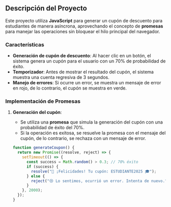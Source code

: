 ## Descripción del Proyecto

Este proyecto utiliza **JavaScript** para generar un cupón de descuento para estudiantes de manera asíncrona, aprovechando el concepto de **promesas** para manejar las operaciones sin bloquear el hilo principal del navegador.

### Características

- **Generación de cupón de descuento**: Al hacer clic en un botón, el sistema genera un cupón para el usuario con un 70% de probabilidad de éxito.
- **Temporizador**: Antes de mostrar el resultado del cupón, el sistema muestra una cuenta regresiva de 3 segundos.
- **Manejo de errores**: Si ocurre un error, se muestra un mensaje de error en rojo, de lo contrario, el cupón se muestra en verde.

### Implementación de Promesas

1. **Generación del cupón**: 
   - Se utiliza una **promesa** que simula la generación del cupón con una probabilidad de éxito del 70%.
   - Si la operación es exitosa, se resuelve la promesa con el mensaje del cupón, de lo contrario, se rechaza con un mensaje de error.
   
   ```javascript
   function generateCoupon() {
     return new Promise((resolve, reject) => {
       setTimeout(() => {
         const success = Math.random() > 0.3; // 70% éxito
         if (success) {
           resolve("🎉 ¡Felicidades! Tu cupón: ESTUDIANTE2025 🎓");
         } else {
           reject("😢 Lo sentimos, ocurrió un error. Intenta de nuevo.");
         }
       }, 2000);
     });
   }
